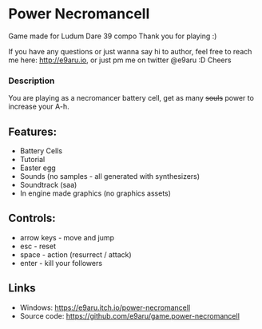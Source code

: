 # Power Necromancell

Game made for Ludum Dare 39 compo
Thank you for playing :)

If you have any questions or just wanna say hi to author, feel free to reach me here: http://e9aru.io, or just pm me on twitter @e9aru :D
Cheers


### Description
You are playing as a necromancer battery cell, get as many ~~souls~~ power to increase your A-h.


## Features:
* Battery Cells
* Tutorial
* Easter egg
* Sounds (no samples - all generated with synthesizers)
* Soundtrack (saa)
* In engine made graphics (no graphics assets)


## Controls:
* arrow keys - move and jump
* esc - reset
* space - action (resurrect / attack)
* enter - kill your followers


## Links
* Windows: https://e9aru.itch.io/power-necromancell
* Source code: https://github.com/e9aru/game.power-necromancell